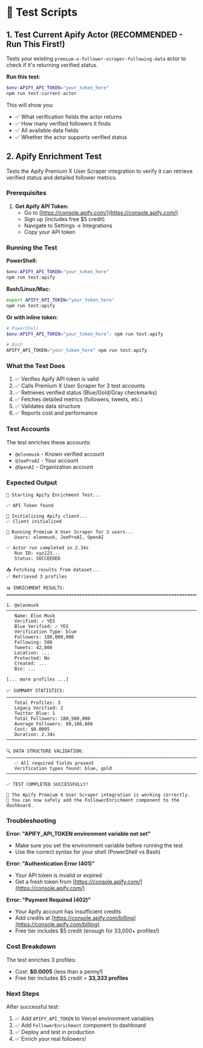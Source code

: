 # 🧪 Test Scripts

## 1. Test Current Apify Actor (RECOMMENDED - Run This First!)

Tests your existing `premium-x-follower-scraper-following-data` actor to check if it's returning verified status.

**Run this test:**
```powershell
$env:APIFY_API_TOKEN="your_token_here"
npm run test:current-actor
```

This will show you:
- ✅ What verification fields the actor returns
- ✅ How many verified followers it finds
- ✅ All available data fields
- ✅ Whether the actor supports verified status

## 2. Apify Enrichment Test

Tests the Apify Premium X User Scraper integration to verify it can retrieve verified status and detailed follower metrics.

### Prerequisites

1. **Get Apify API Token:**
   - Go to [https://console.apify.com/](https://console.apify.com/)
   - Sign up (includes free $5 credit)
   - Navigate to Settings → Integrations
   - Copy your API token

### Running the Test

**PowerShell:**
```powershell
$env:APIFY_API_TOKEN="your_token_here"
npm run test:apify
```

**Bash/Linux/Mac:**
```bash
export APIFY_API_TOKEN="your_token_here"
npm run test:apify
```

**Or with inline token:**
```powershell
# PowerShell
$env:APIFY_API_TOKEN="your_token_here"; npm run test:apify

# Bash
APIFY_API_TOKEN="your_token_here" npm run test:apify
```

### What the Test Does

1. ✅ Verifies Apify API token is valid
2. ✅ Calls Premium X User Scraper for 3 test accounts
3. ✅ Retrieves verified status (Blue/Gold/Gray checkmarks)
4. ✅ Fetches detailed metrics (followers, tweets, etc.)
5. ✅ Validates data structure
6. ✅ Reports cost and performance

### Test Accounts

The test enriches these accounts:
- `@elonmusk` - Known verified account
- `@JoeProAI` - Your account
- `@OpenAI` - Organization account

### Expected Output

```
🧪 Starting Apify Enrichment Test...

✅ API Token found

🔧 Initializing Apify client...
✅ Client initialized

🚀 Running Premium X User Scraper for 3 users...
   Users: elonmusk, JoeProAI, OpenAI

✅ Actor run completed in 2.34s
   Run ID: xyz123...
   Status: SUCCEEDED

📥 Fetching results from dataset...
✅ Retrieved 3 profiles

📊 ENRICHMENT RESULTS:
================================================================================

1. @elonmusk
────────────────────────────────────────────────────────────────────────────────
   Name: Elon Musk
   Verified: ✓ YES
   Blue Verified: ✓ YES
   Verification Type: blue
   Followers: 180,000,000
   Following: 500
   Tweets: 42,000
   Location: ...
   Protected: No
   Created: ...
   Bio: ...

[... more profiles ...]

📈 SUMMARY STATISTICS:
────────────────────────────────────────────────────────────────────────────────
   Total Profiles: 3
   Legacy Verified: 2
   Twitter Blue: 1
   Total Followers: 180,500,000
   Average Followers: 60,166,666
   Cost: $0.0005
   Duration: 2.34s
────────────────────────────────────────────────────────────────────────────────

🔍 DATA STRUCTURE VALIDATION:
────────────────────────────────────────────────────────────────────────────────
   ✅ All required fields present
   Verification types found: blue, gold
────────────────────────────────────────────────────────────────────────────────

✅ TEST COMPLETED SUCCESSFULLY!

🎉 The Apify Premium X User Scraper integration is working correctly.
📝 You can now safely add the FollowerEnrichment component to the dashboard.
```

### Troubleshooting

**Error: "APIFY_API_TOKEN environment variable not set"**
- Make sure you set the environment variable before running the test
- Use the correct syntax for your shell (PowerShell vs Bash)

**Error: "Authentication Error (401)"**
- Your API token is invalid or expired
- Get a fresh token from [https://console.apify.com/](https://console.apify.com/)

**Error: "Payment Required (402)"**
- Your Apify account has insufficient credits
- Add credits at [https://console.apify.com/billing](https://console.apify.com/billing)
- Free tier includes $5 credit (enough for 33,000+ profiles!)

### Cost Breakdown

The test enriches 3 profiles:
- Cost: **$0.0005** (less than a penny!)
- Free tier includes $5 credit = **33,333 profiles**

### Next Steps

After successful test:
1. ✅ Add `APIFY_API_TOKEN` to Vercel environment variables
2. ✅ Add `FollowerEnrichment` component to dashboard
3. ✅ Deploy and test in production
4. ✅ Enrich your real followers!
